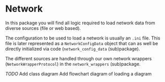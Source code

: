 # Network

In this package you will find all logic required to load network data from diverse sources (file or web based). 

The configuration to be used to load a network is usually an `.ini` file. This file is later represented as a `NetworkConfigData` object that can as well be directly initialized via code (`network_config_data` (sub)package).

The different sources are handled through our own network wrappers (`NetworkWrapperProtocol`) in the `network_wrappers` (sub)package.


_TODO_
Add class diagram
Add flowchart diagram of loading a diagram